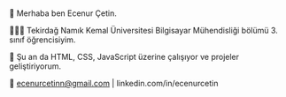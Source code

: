  #
 
 👋 Merhaba ben Ecenur Çetin.
 
 👩🏻‍💻 Tekirdağ Namık Kemal Üniversitesi Bilgisayar Mühendisliği bölümü 3. sınıf öğrencisiyim.
 
 🌱 Şu an da HTML, CSS, JavaScript üzerine çalışıyor ve projeler geliştiriyorum.
 
 💌 ecenurcetinn@gmail.com | linkedin.com/in/ecenurcetin

<!--
**ecenurcetin/ecenurcetin** is a ✨ _special_ ✨ repository because its `README.md` (this file) appears on your GitHub profile.

Here are some ideas to get you started:

- 🔭 I’m currently working on ...
- 🌱 I’m currently learning ...
- 👯 I’m looking to collaborate on ...
- 🤔 I’m looking for help with ...
- 💬 Ask me about ...
- 📫 How to reach me: ...
- 😄 Pronouns: ...
- ⚡ Fun fact: ...
-->
